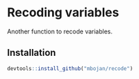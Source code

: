 # Recoding variables

Another function to recode variables.





## Installation

```r
devtools::install_github("mbojan/recode")
```
